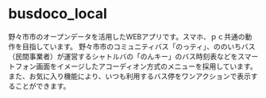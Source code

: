 busdoco_local
=============
野々市市のオープンデータを活用したWEBアプリです。スマホ、ｐｃ共通の動作を目指しています。
野々市市のコミュニティバス「のっティ」、ののいちバス（民間事業者）が運営するシャトルバの「のんキー」のバス時刻表などをスマートフォン画面をイメージしたアコーディオン方式のメニューを採用しています。
また、お気に入り機能により、いつも利用するバス停をワンアクションで表示することができます。
